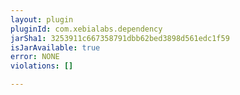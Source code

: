 ```yaml
---
layout: plugin
pluginId: com.xebialabs.dependency
jarSha1: 3253911c667358791dbb62bed3898d561edc1f59
isJarAvailable: true
error: NONE
violations: []

---
```

